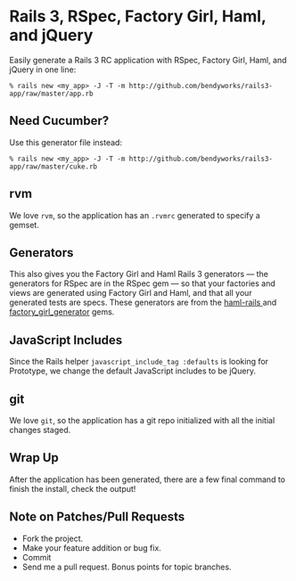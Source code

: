 Rails 3, RSpec, Factory Girl, Haml, and jQuery
==============================================

Easily generate a Rails 3 RC application with RSpec, Factory Girl, Haml, and
jQuery in one line:

    % rails new <my_app> -J -T -m http://github.com/bendyworks/rails3-app/raw/master/app.rb

## Need Cucumber?

Use this generator file instead:

    % rails new <my_app> -J -T -m http://github.com/bendyworks/rails3-app/raw/master/cuke.rb

rvm
---

We love `rvm`, so the application has an `.rvmrc` generated to specify a gemset.

Generators
----------

This also gives you the Factory Girl and Haml Rails 3 generators &mdash; the
generators for RSpec are in the RSpec gem &mdash; so that your factories and
views are generated using Factory Girl and Haml, and that all your generated
tests are specs. These generators are from the [ haml-rails
](http://github.com/indirect/haml-rails) and [factory_girl_generator](http://github.com/leshill/factory_girl_generator) gems.

JavaScript Includes
-------------------

Since the Rails helper `javascript_include_tag :defaults` is looking for
Prototype, we change the default JavaScript includes to be jQuery.

git
---

We love `git`, so the application has a git repo initialized with all the initial changes staged.

Wrap Up
-------

After the application has been generated, there are a few final command to finish the install, check the output!

Note on Patches/Pull Requests
-----------------------------

* Fork the project.
* Make your feature addition or bug fix.
* Commit
* Send me a pull request. Bonus points for topic branches.

